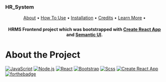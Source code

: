 
  <h3>HR_System</h3>

  <p align="center">
    <a href="#about-the-project">About</a> •
    <a href="#usage">How To Use</a> •
    <a href="#installation">Installation</a> •
    <a href="#credits">Credits</a> •
    <a href="#learn-more">Learn More</a> •
  
  </p>
  <h4 align="center">HRMS Frontend project which was bootstrapped with <a href="https://github.com/facebook/create-react-app">Create React App</a> and <a href="https://semantic-ui.com/">Semantic UI</a>.
  </h4>
</div>

# About the Project

[![JavaScript](https://img.shields.io/badge/JavaScript-F7DF1E?style=for-the-badge&logo=javascript&logoColor=black)]()
[![Node.js](https://img.shields.io/badge/Node.js-43853D?style=for-the-badge&logo=node-dot-js&logoColor=white)](https://nodejs.org/)
[![React](https://img.shields.io/badge/React-20232A?style=for-the-badge&logo=react&logoColor=61DAFB)](https://tr.reactjs.org/)
[![Bootstrap](https://img.shields.io/badge/Bootstrap-563D7C?style=for-the-badge&logo=bootstrap&logoColor=white)](https://getbootstrap.com/)
[![Scss](https://img.shields.io/badge/Scss-CC6699?style=for-the-badge&logo=sass&logoColor=white)](https://sass-lang.com/)
[![Create React App](https://img.shields.io/badge/Create-ReactApp-AA6699?style=for-the-badge&logo=create-react-app&logoColor=white)](https://github.com/facebook/create-react-app)
[![forthebadge](http://forthebadge.com/images/badges/built-with-love.svg)](http://forthebadge.com)



